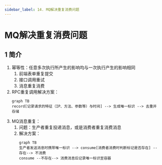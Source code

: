 ```yaml
---
sidebar_label: 14. MQ解决重复消费问题
---
```


# MQ解决重复消费问题

## 1 简介
1. 幂等性：任意多次执行所产生的影响均与一次执行产生的影响相同
    1. 前端表单重复提交
    2. 接口调用重试
    3. 消息重复消费
2. RPC重复调用解决方案：
    ```mermaid
    graph TB
    record[记录请求的特征（IP、方法、参数等）与时间] --> 生成唯一标识 --> 去重并存储
    ```
3. MQ消息重复：
    1. 问题：生产者重复投递消息，或是消费者重复消费消息
    2. 解决方案：
        ```mermaid
        graph TB
        生产者发送消息时携带唯一标识 --> consume[消费者消费时判断标记是否存在] --存在--> 不消费
        consume --不存在--> 消费消息后记录唯一标识至容器
        ```